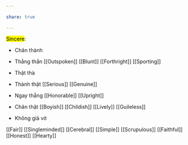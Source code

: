 ---  
share: true  
---  
<mark class="hltr-celeste">Sincere</mark>:  
- Chân thành  
- Thẳng thắn [[Outspoken]] [[Blunt]] [[Forthright]] [[Sporting]]  
- Thật thà  
- Thành thật [[Serious]] [[Genuine]]  
- Ngay thẳng [[Honorable]] [[Upright]]  
- Chân thật [[Boyish]] [[Childish]] [[Lively]] [[Guileless]]  
- Không giả vờ  
[[Fair]] [[Singleminded]] [[Cerebral]] [[Simple]] [[Scrupulous]] [[Faithful]] [[Honest]] [[Hearty]]